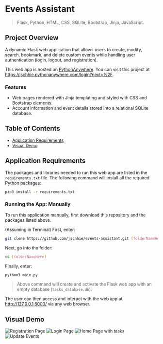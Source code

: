 # Events Assistant

> Flask, Python, HTML, CSS, SQLite, Bootstrap, Jinja, JavaScript.

## Project Overview
A dynamic Flask web application that allows users to create, modify, search, bookmark, and delete custom events while handling user authentication (login, logout, and registration). 

This web app is hosted on <a href="https://www.pythonanywhere.com/">PythonAnywhere</a>. You can visit this project at https://jschhie.pythonanywhere.com/login?next=%2F. 

### Features
* Web pages rendered with Jinja templating and styled with CSS and Bootstrap elements.
* Account information and event details stored into a relational SQLite database.

## Table of Contents
* [Application Requirements](https://github.com/jschhie/Events-Assistant/#application-requirements)
* [Visual Demo](https://github.com/jschhie/Events-Assistant/#visual-demo)

## Application Requirements
The packages and libraries needed to run this web app are listed in the ```requirements.txt``` file. 
The following command will install all the required Python packages:
```bash
pip3 install -r requirements.txt
```

### Running the App: Manually
To run this application manually, first download this repository and the packages listed above.

(Assuming in Terminal) First, enter:
```bash 
git clone https://github.com/jschhie/events-assistant.git [folderNameHere]
```

Next, go into the folder: 
```bash 
cd [folderNameHere]
```

Finally, enter:
```bash
python3 main.py
```

> Above command will create and activate the Flask web app with an empty database (```tasks_database.db```). 

The user can then access and interact with the web app at http://127.0.0.1:5000/ via any web browser. 

## Visual Demo
<img src="https://github.com/jschhie/Events-Assistant/blob/master/demos/css%20register2.png" alt="Registration Page">

<img src="https://github.com/jschhie/Events-Assistant/blob/master/demos/css%20login2.png" alt="Login Page">

<img src="https://github.com/jschhie/Events-Assistant/blob/master/demos/css%20home2.png" alt="Home Page with tasks">

<img src="https://github.com/jschhie/Events-Assistant/blob/master/demos/css%20update2.png" alt="Update Events">

